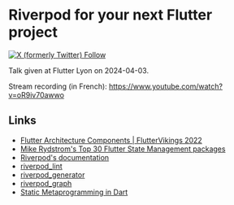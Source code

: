 # Riverpod for your next Flutter project

[![X (formerly Twitter) Follow](https://img.shields.io/twitter/follow/TesteurManiak)](https://twitter.com/TesteurManiak)

Talk given at Flutter Lyon on 2024-04-03.

Stream recording (in French): https://www.youtube.com/watch?v=oR9iv70awwo

## Links

* [Flutter Architecture Components | FlutterVikings 2022](https://www.youtube.com/watch?v=OzkNiDaCs4I)
* [Mike Rydstrom's Top 30 Flutter State Management packages](https://twitter.com/RydMike/status/1773471322560929828/)
* [Riverpod's documentation](https://riverpod.dev/)
* [riverpod_lint](https://pub.dev/packages/riverpod_lint)
* [riverpod_generator](https://pub.dev/packages/riverpod_generator)
* [riverpod_graph](https://github.com/rrousselGit/riverpod/tree/master/packages/riverpod_graph)
* [Static Metaprogramming in Dart](https://github.com/dart-lang/language/issues/1482)